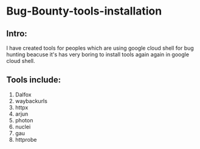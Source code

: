 # Bug-Bounty-tools-installation

## Intro:
I have created tools for peoples which are using google cloud shell for bug hunting beacuse it's has very boring to install tools again again in google cloud shell.

## Tools include:

1) Dalfox
2) waybackurls
3) httpx
4) arjun
5) photon
6) nuclei
7) gau
8) httprobe
